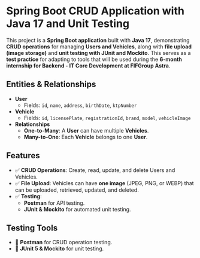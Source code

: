 # **Spring Boot CRUD Application with Java 17 and Unit Testing**

This project is a **Spring Boot application** built with **Java 17**, demonstrating **CRUD operations** for managing **Users and Vehicles**, along with **file upload (image storage)** and **unit testing with JUnit and Mockito**. This serves as a **test practice** for adapting to tools that will be used during the **6-month internship for Backend - IT Core Development at FIFGroup Astra**.

## **Entities & Relationships**
- **User**
  - Fields: `id`, `name`, `address`, `birthDate`, `ktpNumber`
- **Vehicle**
  - Fields: `id`, `licensePlate`, `registrationId`, `brand`, `model`, `vehicleImage`
- **Relationships**
  - **One-to-Many**: A **User** can have multiple **Vehicles**.
  - **Many-to-One**: Each **Vehicle** belongs to one **User**.

## **Features**
- ✅ **CRUD Operations**: Create, read, update, and delete Users and Vehicles.
- ✅ **File Upload**: Vehicles can have **one image** (JPEG, PNG, or WEBP) that can be uploaded, retrieved, updated, and deleted.
- ✅ **Testing**:
  - **Postman** for API testing.
  - **JUnit & Mockito** for automated unit testing.

## **Testing Tools**
- 🔹 **Postman** for CRUD operation testing.
- 🔹 **JUnit 5 & Mockito** for unit testing.
